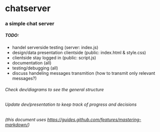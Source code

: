 # chatserver
### a simple chat server

##### TODO:
- handel serverside testing (server: index.js)
- design/data presentation clientside (public: index.html & style.css)
- clientside stay logged in (public: script.js)
- documentation (all)
- testing/debugging (all)
- discuss handeling messages transmition (how to transmit only relevant messages?)

###### Check dev/diagrams to see the general structure
###### Update dev/presentation to keep track of progress and decisions
###### (this document uses https://guides.github.com/features/mastering-markdown/)